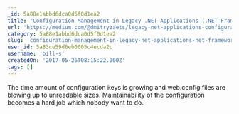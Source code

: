 ```yaml
---
_id: 5a88e1abbd6dca0d5f0d1ea2
title: "Configuration Management in Legacy .NET Applications (.NET Framework 4.5.1+)"
url: 'https://medium.com/@dmitryzaets/legacy-net-applications-configuration-management-net-framework-4-5-1-68220335d9d8'
category: 5a88e1abbd6dca0d5f0d1ea2
slug: 'configuration-management-in-legacy-net-applications-net-framework-4-5-1'
user_id: 5a83ce59d6eb0005c4ecda2c
username: 'bill-s'
createdOn: '2017-05-26T08:15:22.000Z'
tags: []
---
```


The time amount of configuration keys is growing and web.config files are blowing up to unreadable sizes. Maintainability of the configuration becomes a hard job which nobody want to do.
